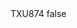 <?xml version="1.0" encoding="UTF-8"?>
<CustomMetadata xmlns="http://soap.sforce.com/2006/04/metadata">
    <label>TXU874</label>
    <protected>false</protected>
</CustomMetadata>
